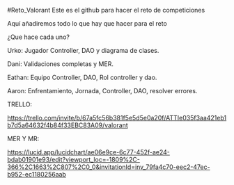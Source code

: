 #Reto_Valorant
Este es el github para hacer el reto de competiciones

Aquí añadiremos todo lo que hay que hacer para el reto

¿Que hace cada uno?

Urko: Jugador Controller, DAO y diagrama de clases.

Dani: Validaciones completas y MER.

Eathan: Equipo Controller, DAO, Rol controller y dao.

Aaron: Enfrentamiento, Jornada, Controller, DAO, resolver errores.

TRELLO:

https://trello.com/invite/b/67a5fc56b381f5e5d5e0a20f/ATTIe035f3aa421eb1b7d5a64632f4b84f33EBC83A09/valorant

MER Y MR:

https://lucid.app/lucidchart/ae06e9ce-6c77-452f-ae24-bdab01901e93/edit?viewport_loc=-1809%2C-366%2C1663%2C807%2C0_0&invitationId=inv_79fa4c70-eec2-47ec-b952-ec1180256aab
